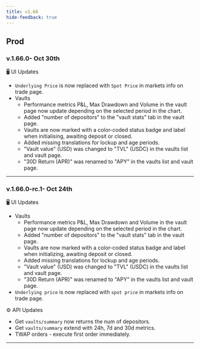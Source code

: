 ```yaml
---
title: v1.66
hide-feedback: true
---
```


## Prod

### v.1.66.0- Oct 30th

🖥️  UI Updates

* `Underlying Price` is now replaced with `Spot Price` in markets info on trade page.
* Vaults
  * Performance metrics P\&L, Max Drawdown and Volume in the vault page now update depending on the selected period in the chart.
  * Added "number of depositors" to the "vault stats" tab in the vault page.
  * Vaults are now marked with a color-coded status badge and label when initialising, awaiting deposit or closed.
  * Added missing translations for lockup and age periods.
  * "Vault value" (USD) was changed to "TVL" (USDC) in the vaults list and vault page.
  * "30D Return (APR)" was renamed to "APY" in the vaults list and vault page.

***

### v.1.66.0-rc.1- Oct 24th

🖥️  UI Updates

* Vaults
  * Performance metrics P\&L, Max Drawdown and Volume in the vault page now update depending on the selected period in the chart.
  * Added "number of depositors" to the "vault stats" tab in the vault page.
  * Vaults are now marked with a color-coded status badge and label when initializing, awaiting deposit or closed.
  * Added missing translations for lockup and age periods.
  * "Vault value" (USD) was changed to "TVL" (USDC) in the vaults list and vault page.
  * "30D Return (APR)" was renamed to "APY" in the vaults list and vault page.
* `Underlying price` is now replaced with `spot price` in markets info on trade page.

⚙️ API Updates

* Get `vaults/summary` now returns the num of depositors.
* Get `vaults/summary` extend with 24h, 7d and 30d metrics.
* TWAP orders - execute first order immediately.

***
